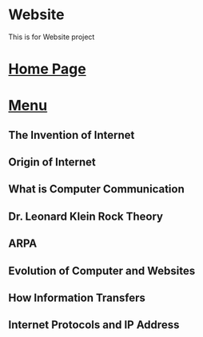 # Website
This is for Website project
# [Home Page](index.html)
# [Menu](Contents)

## The Invention of Internet
## Origin of Internet 
## What is Computer Communication
## Dr. Leonard Klein Rock Theory
## ARPA
## Evolution of Computer and Websites
## How Information Transfers
## Internet Protocols and IP Address


